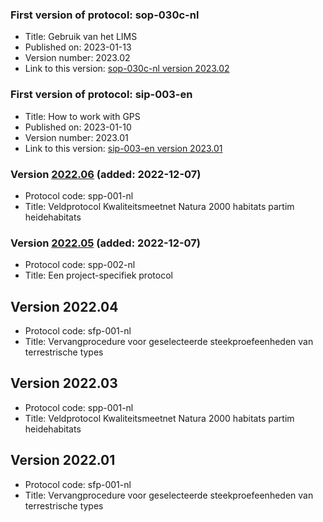 ### First version of protocol: sop-030c-nl

- Title: Gebruik van het LIMS
- Published on: 2023-01-13
- Version number: 2023.02
- Link to this version: [sop-030c-nl version 2023.02](2023.02/index.html)

### First version of protocol: sip-003-en

- Title: How to work with GPS
- Published on: 2023-01-10
- Version number: 2023.01
- Link to this version: [sip-003-en version 2023.01](2023.01/index.html)

### Version [2022.06](2022.06/index.html) (added: 2022-12-07)

- Protocol code: spp-001-nl
- Title: Veldprotocol Kwaliteitsmeetnet Natura 2000 habitats partim heidehabitats

### Version [2022.05](2022.05/index.html) (added: 2022-12-07)

- Protocol code: spp-002-nl
- Title: Een project-specifiek protocol

## Version 2022.04

- Protocol code: sfp-001-nl
- Title: Vervangprocedure voor geselecteerde steekproefeenheden van terrestrische types

## Version 2022.03

- Protocol code: spp-001-nl
- Title: Veldprotocol Kwaliteitsmeetnet Natura 2000 habitats partim heidehabitats

## Version 2022.01

- Protocol code: sfp-001-nl
- Title: Vervangprocedure voor geselecteerde steekproefeenheden van terrestrische types

<!--One entry for each release describing the generic changes since the previous release.
e.g. (sort most recent first)

- 2020.03
    - sfp-403_shorttitle_nl (first version)
    - sfp-403_shorttitle_en (first version)
- 2020.02
    - sfp-402_shorttitle_nl (update)
- 2020.01
    - sfp-402_shorttitle_nl (first version)
-->
